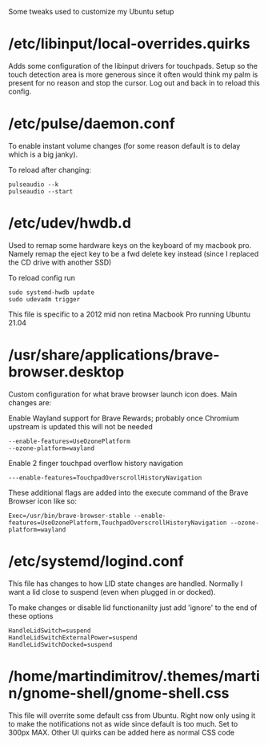 Some tweaks used to customize my Ubuntu setup

# /etc/libinput/local-overrides.quirks

Adds some configuration of the libinput drivers for touchpads. Setup so the touch detection area is more generous since it often would think my palm is present for no reason and stop the cursor. Log out and back in to reload this config.

# /etc/pulse/daemon.conf

To enable instant volume changes (for some reason default is to delay which is a big janky).

To reload after changing:

```
pulseaudio --k
pulseaudio --start
```

# /etc/udev/hwdb.d

Used to remap some hardware keys on the keyboard of my macbook pro. Namely remap the eject key to be a fwd delete key instead (since I replaced the CD drive with another SSD)

To reload config run

```
sudo systemd-hwdb update
sudo udevadm trigger
```

This file is specific to a 2012 mid non retina Macbook Pro running Ubuntu 21.04

# /usr/share/applications/brave-browser.desktop

Custom configuration for what brave browser launch icon does. Main changes are:

Enable Wayland support for Brave Rewards; probably once Chromium upstream is updated this will not be needed

```
--enable-features=UseOzonePlatform
--ozone-platform=wayland
```

Enable 2 finger touchpad overflow history navigation

```
---enable-features=TouchpadOverscrollHistoryNavigation
```

These additional flags are added into the execute command of the Brave Browser icon like so:

```
Exec=/usr/bin/brave-browser-stable --enable-features=UseOzonePlatform,TouchpadOverscrollHistoryNavigation --ozone-platform=wayland

```

# /etc/systemd/logind.conf

This file has changes to how LID state changes are handled. Normally I want a lid close to suspend (even when plugged in or docked).

To make changes or disable lid functionanilty just add 'ignore' to the end of these options

```
HandleLidSwitch=suspend
HandleLidSwitchExternalPower=suspend
HandleLidSwitchDocked=suspend
```

# /home/martindimitrov/.themes/martin/gnome-shell/gnome-shell.css

This file will overrite some default css from Ubuntu. Right now only using it to make the notifications not as wide since default is too much. Set to 300px MAX. Other UI quirks can be added here as normal CSS code
